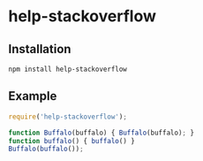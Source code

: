 # help-stackoverflow
## Installation
```
npm install help-stackoverflow
```
## Example
```javascript
require('help-stackoverflow');

function Buffalo(buffalo) { Buffalo(buffalo); }
function buffalo() { buffalo() }
Buffalo(buffalo());
```